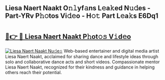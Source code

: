 ## Liesa Naert Naakt O𝚗𝚕yf𝚊ns L𝚎a𝚔ed N𝚞𝚍es - Part-YRv P𝚑𝚘tos Vi𝚍𝚎o - H𝚘𝚝 Part L𝚎a𝚔s E6Dq1

# <h2><a href="http://kfdfjho.oniu.top/?m=Liesa+Naert+Naakt">🔗👉 🔴 Liesa Naert Naakt P𝚑ot𝚘𝚜 V𝚒d𝚎o</a></h2>

[![Liesa Naert Naakt Nu𝚍e𝚜](https://i.imgur.com/0qMVB7G.gif)](http://kfdfjho.oniu.top/?m=Liesa+Naert+Naakt)
Web-based entertainer and digital media artist Liesa Naert Naakt, acclaimed for sharing dance and lifestyle ideas through solo and collaborative dance acts and short videos. Compassionate mentor Liesa Naert Naakt, recognized for their kindness and guidance in helping others reach their potential.  
